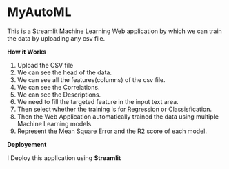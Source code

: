 # MyAutoML

This is a Streamlit Machine Learning Web application by which we can train the data by uploading any csv file.

****How it Works****

1) Upload the CSV file
2) We can see the head of the data.
3) We can see all the features(columns) of the csv file.
4) We can see the Correlations.
5) We can see the Descriptions.
6) We need to fill the targeted feature in the input text area.
7) Then select whether the training is for Regression or Classisfication.
8) Then the Web Application automatically trained the data using multiple Machine Learning models.
9) Represent the Mean Square Error and the R2 score of each model.

****Deployement****

I Deploy this application using **Streamlit**
